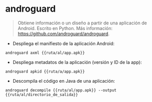 # androguard

> Obtiene información o un diseño a partir de una aplicación de Android. Escrito en Python.
> Más información: <https://github.com/androguard/androguard>.

- Despliega el manifiesto de la aplicación Android:

`androguard axml {{ruta/al/app.apk}}`

- Despliega metadatos de la aplicación (versión y ID de la app):

`androguard apkid {{ruta/a/app.apk}}`

- Descompila el código en Java de una aplicación:

`androguard decompile {{ruta/al/app.apk}} --output {{ruta/al/directorio_de_salida}}`
